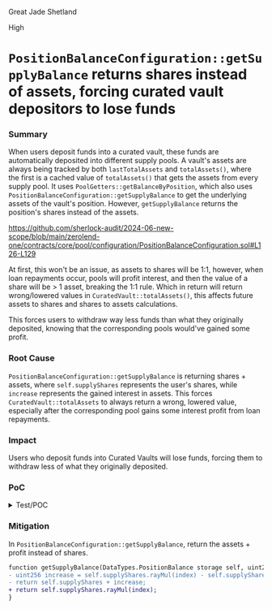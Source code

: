 Great Jade Shetland

High

# `PositionBalanceConfiguration::getSupplyBalance` returns shares instead of assets, forcing curated vault depositors to lose funds

### Summary

When users deposit funds into a curated vault, these funds are automatically deposited into different supply pools. A vault's assets are always being tracked by both `lastTotalAssets` and `totalAssets()`, where the first is a cached value of `totalAssets()` that gets the assets from every supply pool. It uses `PoolGetters::getBalanceByPosition`, which also uses `PositionBalanceConfiguration::getSupplyBalance` to get the underlying assets of the vault's position. However, `getSupplyBalance` returns the position's shares instead of the assets.

https://github.com/sherlock-audit/2024-06-new-scope/blob/main/zerolend-one/contracts/core/pool/configuration/PositionBalanceConfiguration.sol#L126-L129

At first, this won't be an issue, as assets to shares will be 1:1, however, when loan repayments occur, pools will profit interest, and then the value of a share will be > 1 asset, breaking the 1:1 rule. Which in return will return wrong/lowered values in `CuratedVault::totalAssets()`, this affects future assets to shares and shares to assets calculations.

This forces users to withdraw way less funds than what they originally deposited, knowing that the corresponding pools would've gained some profit.

### Root Cause

`PositionBalanceConfiguration::getSupplyBalance` is returning shares + assets, where `self.supplyShares` represents the user's shares, while `increase` represents the gained interest in assets. This forces `CuratedVault::totalAssets` to always return a wrong, lowered value, especially after the corresponding pool gains some interest profit from loan repayments.

### Impact

Users who deposit funds into Curated Vaults will lose funds, forcing them to withdraw less of what they originally deposited.

### PoC

<details>
<summary>Test/POC</summary>

```solidity
contract USDCMocked is ERC20, ERC20Permit {
  constructor() ERC20('USDC', 'USDC') ERC20Permit('USDC') {}

  function mint(address account, uint256 value) public returns (bool) {
    _mint(account, value);
    return true;
  }

  function decimals() public pure override returns (uint8) {
    return 6;
  }
}

contract ContestTest is Test {
  // Core
  PoolFactory public poolFactory;
  Pool public poolImplementation;
  PoolConfigurator public configurator;
  DefaultReserveInterestRateStrategy public irStrategy;
  ICuratedVault internal vault;
  ICuratedVaultFactory internal vaultFactory;
  IPool internal pool;

  // Tokens
  WETH9Mocked public WETH;
  USDCMocked public USDC;

  // Oracles
  MockV3Aggregator public WETHOracle;
  MockV3Aggregator public USDCOracle;

  address public owner = makeAddr('owner');
  address internal allocator = makeAddr('allocator');
  address internal curator = makeAddr('curator');
  address internal guardian = makeAddr('guardian');
  address public bob = makeAddr('bob');
  address public alice = makeAddr('alice');
  address public borrower = makeAddr('borrower');

  function _setUpCore() internal {
    poolImplementation = new Pool();
    poolFactory = new PoolFactory(address(poolImplementation));
    configurator = new PoolConfigurator(address(poolFactory));
    poolFactory.setConfigurator(address(configurator));

    WETH = new WETH9Mocked();
    USDC = new USDCMocked();

    WETHOracle = new MockV3Aggregator(8, 2_600e8);
    USDCOracle = new MockV3Aggregator(8, 1e8);

    irStrategy = new DefaultReserveInterestRateStrategy(47 * 1e25, 0, 7 * 1e25, 30 * 1e25);
  }

  function _basicPoolInitParams() internal view returns (DataTypes.InitPoolParams memory p) {
    address[] memory assets = new address[](2);
    assets[0] = address(WETH);
    assets[1] = address(USDC);

    address[] memory rateStrategyAddresses = new address[](2);
    rateStrategyAddresses[0] = address(irStrategy);
    rateStrategyAddresses[1] = address(irStrategy);

    address[] memory sources = new address[](2);
    sources[0] = address(WETHOracle);
    sources[1] = address(USDCOracle);

    DataTypes.InitReserveConfig memory config = DataTypes.InitReserveConfig({
      ltv: 7500,
      liquidationThreshold: 8000,
      liquidationBonus: 10_500,
      decimals: 18,
      frozen: false,
      borrowable: true,
      borrowCap: 0,
      supplyCap: 0
    });

    DataTypes.InitReserveConfig[] memory configurationLocal = new DataTypes.InitReserveConfig[](2);
    configurationLocal[0] = config;
    configurationLocal[1] = config;

    address[] memory admins = new address[](1);
    admins[0] = address(this);

    p = DataTypes.InitPoolParams({
      proxyAdmin: address(this),
      revokeProxy: false,
      admins: admins,
      emergencyAdmins: new address[](0),
      riskAdmins: new address[](0),
      hook: address(0),
      assets: assets,
      rateStrategyAddresses: rateStrategyAddresses,
      sources: sources,
      configurations: configurationLocal
    });
  }

  function _setUpPool() internal {
    poolFactory.createPool(_basicPoolInitParams());
    IPool poolAddr = poolFactory.pools(0);
    pool = IPool(address(poolAddr));
  }

  function _setUpCuratedVault() internal {
    CuratedVault instance = new CuratedVault();
    vaultFactory = ICuratedVaultFactory(new CuratedVaultFactory(address(instance)));

    address[] memory admins = new address[](1);
    address[] memory curators = new address[](1);
    address[] memory guardians = new address[](1);
    address[] memory allocators = new address[](1);
    admins[0] = owner;
    curators[0] = curator;
    guardians[0] = guardian;
    allocators[0] = allocator;

    vault = vaultFactory.createVault(
      ICuratedVaultFactory.InitVaultParams({
        revokeProxy: true,
        proxyAdmin: owner,
        admins: admins,
        curators: curators,
        guardians: guardians,
        allocators: allocators,
        timelock: 1 weeks,
        asset: address(USDC),
        name: 'Vault',
        symbol: 'VLT',
        salt: keccak256('salty')
      })
    );
  }

  function _setCap(IPool pool_, uint256 newCap) internal {
    uint256 cap = vault.config(pool_).cap;
    bool isEnabled = vault.config(pool_).enabled;
    if (newCap == cap) return;

    PendingUint192 memory pendingCap = vault.pendingCap(pool_);
    if (pendingCap.validAt == 0 || newCap != pendingCap.value) {
      vm.prank(curator);
      vault.submitCap(pool_, newCap);
    }

    if (newCap < cap) return;

    vm.warp(block.timestamp + vault.timelock());

    vault.acceptCap(pool_);

    assertEq(vault.config(pool).cap, newCap, '_setCap');

    if (newCap > 0) {
      if (!isEnabled) {
        IPool[] memory newSupplyQueue = new IPool[](vault.supplyQueueLength() + 1);
        for (uint256 k; k < vault.supplyQueueLength(); k++) {
          newSupplyQueue[k] = vault.supplyQueue(k);
        }
        newSupplyQueue[vault.supplyQueueLength()] = pool_;
        vm.prank(allocator);
        vault.setSupplyQueue(newSupplyQueue);
      }
    }
  }

  function _setSupplyPool() internal {
    IPool[] memory supplyQueue = new IPool[](1);
    supplyQueue[0] = pool;

    vm.prank(allocator);
    vault.setSupplyQueue(supplyQueue);
  }

  function setUp() public {
    _setUpCore();
    _setUpPool();
    _setUpCuratedVault();

    _setCap(pool, type(uint184).max);
    _setSupplyPool();

    WETHOracle.updateRoundTimestamp();
    USDCOracle.updateRoundTimestamp();
  }

  function testVaultsDontProfit() public {
    uint256 USDCamount = 1_000e6;
    uint256 WETHamount = 1e18;

    USDC.mint(bob, USDCamount);
    USDC.mint(alice, USDCamount);
    USDC.mint(borrower, USDCamount);
    WETH.mint(borrower, WETHamount);

    // Bob deposits 1k USDC
    vm.startPrank(bob);
    USDC.approve(address(vault), type(uint256).max);
    vault.deposit(USDCamount, bob);
    vm.stopPrank();

    (uint256 poolUSDCBeforeBorrow, , , ) = pool.marketBalances(address(USDC));

    // Borrower supplies 1 WETH and borrows 500 USDC
    vm.startPrank(borrower);
    WETH.approve(address(pool), type(uint256).max);
    pool.supplySimple(address(WETH), borrower, WETHamount, 0);
    pool.borrowSimple(address(USDC), borrower, USDCamount / 2, 0);
    vm.stopPrank();

    vm.warp(block.timestamp + 30 days);

    pool.forceUpdateReserve(address(USDC));

    // Alice deposits 1k USDC
    vm.startPrank(alice);
    USDC.approve(address(vault), type(uint256).max);
    vault.deposit(USDCamount, alice);
    vm.stopPrank();

    // Borrower repays 500 USDC, pools makes some profit
    vm.startPrank(borrower);
    USDC.approve(address(pool), type(uint256).max);
    pool.repaySimple(address(USDC), pool.getDebt(address(USDC), borrower, 0), 0);
    vm.stopPrank();

    (uint256 poolUSDCAfterBorrow, , , ) = pool.marketBalances(address(USDC));

    // Pool gained some profit
    assertGt(poolUSDCAfterBorrow, poolUSDCBeforeBorrow + USDCamount);

    // Vault's total assets don't match
    // Both Bob and Alice lost money and can withdraw < 1k USDC
    assertNotEq(vault.totalAssets(), vault.lastTotalAssets());
    assertLt(vault.maxWithdraw(bob), USDCamount);
    assertLt(vault.maxWithdraw(alice), USDCamount);
  }
}
```
</details>

### Mitigation

In `PositionBalanceConfiguration::getSupplyBalance`, return the assets + profit instead of shares.

```diff
function getSupplyBalance(DataTypes.PositionBalance storage self, uint256 index) public view returns (uint256 supply) {
- uint256 increase = self.supplyShares.rayMul(index) - self.supplyShares.rayMul(self.lastSupplyLiquidtyIndex);
- return self.supplyShares + increase;
+ return self.supplyShares.rayMul(index);
}
```
